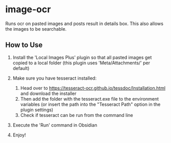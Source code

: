 # image-ocr

Runs ocr on pasted images and posts result in details box.
This also allows the images to be searchable.

## How to Use
1) Install the 'Local Images Plus' plugin so that all pasted images get copied to a local folder (this plugin uses 'Meta/Attachments/' per default)  
2) Make sure you have tesseract installed:
    1) Head over to https://tesseract-ocr.github.io/tessdoc/Installation.html and download the installer  
    2) Then add the folder with the tesseract.exe file to the environment variables (or insert the path into the "Tesseract Path" option in the plugin settings)  
    3) Check if tesseract can be run from the command line  

3) Execute the 'Run' command in Obsidian  
4) Enjoy!
